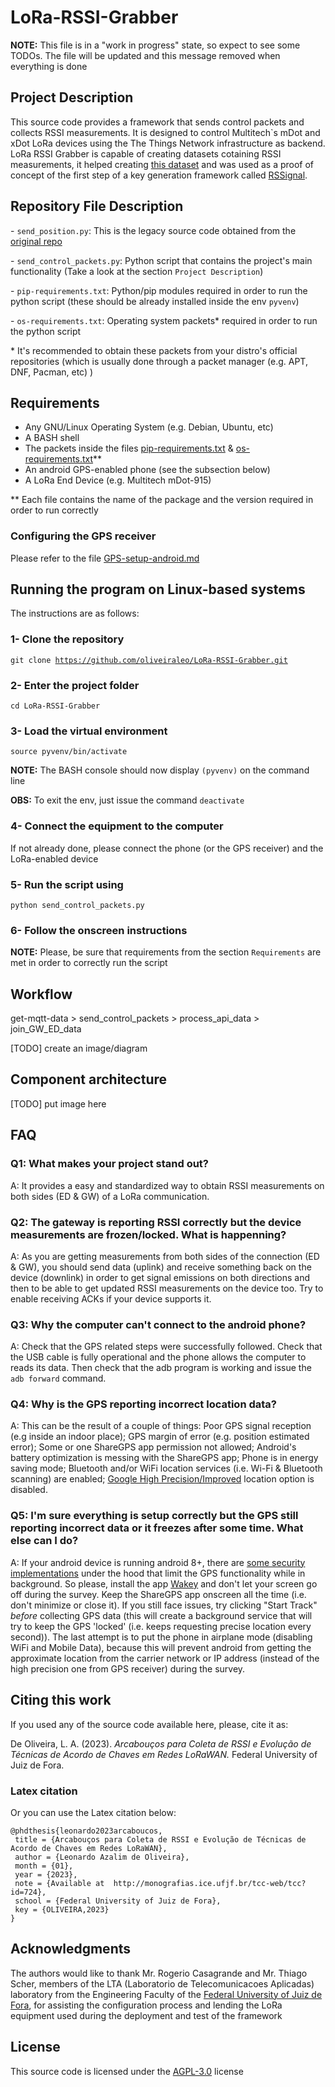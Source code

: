 # LoRa-RSSI-Grabber

**NOTE:** This file is in a "work in progress" state, so expect to see some TODOs. The file will be updated and this message removed when everything is done

## Project Description

This source code provides a framework that sends control packets and collects RSSI measurements. It is designed to control Multitech`s mDot and xDot LoRa devices using the The Things Network infrastructure as backend. LoRa RSSI Grabber is capable of creating datasets cotaining RSSI measurements, it helped creating [this dataset](https://github.com/oliveiraleo/LoRa-RSSI-dataset-outdoor) and was used as a proof of concept of the first step of a key generation framework called [RSSignal](https://github.com/oliveiraleo/RSSignal-LoRa).

## Repository File Description

\- `send_position.py`: This is the legacy source code obtained from the [original repo](https://github.com/mateusomattos/loraLTA)

\- `send_control_packets.py`: Python script that contains the project's main functionality (Take a look at the section `Project Description`)

\- `pip-requirements.txt`: Python/pip modules required in order to run the python script (these should be already installed inside the env `pyvenv`)

\- `os-requirements.txt`: Operating system packets* required in order to run the python script

\* It's recommended to obtain these packets from your distro's official repositories (which is usually done through a packet manager (e.g. APT, DNF, Pacman, etc) )

## Requirements

- Any GNU/Linux Operating System (e.g. Debian, Ubuntu, etc)
- A BASH shell
- The packets inside the files [pip-requirements.txt](./pip-requirements.txt) & [os-requirements.txt](./os-requirements.txt)**
- An android GPS-enabled phone (see the subsection below)
- A LoRa End Device (e.g. Multitech mDot-915)

** Each file contains the name of the package and the version required in order to run correctly

### Configuring the GPS receiver

Please refer to the file [GPS-setup-android.md](./GPS-setup-android.md)

## Running the program on Linux-based systems

The instructions are as follows:

### 1- Clone the repository

<code>git clone https://github.com/oliveiraleo/LoRa-RSSI-Grabber.git</code>

### 2- Enter the project folder

<code>cd LoRa-RSSI-Grabber</code>

### 3- Load the virtual environment

<code>source pyvenv/bin/activate</code>

**NOTE:** The BASH console should now display `(pyvenv)` on the command line

**OBS:** To exit the env, just issue the command <code>deactivate</code>

### 4- Connect the equipment to the computer

If not already done, please connect the phone (or the GPS receiver) and the LoRa-enabled device

### 5- Run the script using

<code>python send_control_packets.py</code>

### 6- Follow the onscreen instructions

**NOTE:** Please, be sure that requirements from the section `Requirements` are met in order to correctly run the script

## Workflow

get-mqtt-data > send_control_packets > process_api_data > join_GW_ED_data

[TODO] create an image/diagram

## Component architecture

[TODO] put image here

## FAQ

### Q1: What makes your project stand out?

A: It provides a easy and standardized way to obtain RSSI measurements on both sides (ED & GW) of a LoRa communication.

### Q2: The gateway is reporting RSSI correctly but the device measurements are frozen/locked. What is happenning?

A: As you are getting measurements from both sides of the connection (ED & GW), you should send data (uplink) and receive something back on the device (downlink) in order to get signal emissions on both directions and then to be able to get updated RSSI measurements on the device too. Try to enable receiving ACKs if your device supports it.

### Q3: Why the computer can't connect to the android phone?

A: Check that the GPS related steps were successfully followed. Check that the USB cable is fully operational and the phone allows the computer to reads its data. Then check that the adb program is working and issue the `adb forward` command.

### Q4: Why is the GPS reporting incorrect location data?

A: This can be the result of a couple of things: Poor GPS signal reception (e.g inside an indoor place); GPS margin of error (e.g. position estimated error); Some or one ShareGPS app permission not allowed; Android's battery optimization is messing with the ShareGPS app; Phone is in energy saving mode; Bluetooth and/or WiFi location services (i.e. Wi-Fi & Bluetooth scanning) are enabled; [Google High Precision/Improved](https://support.google.com/android/answer/3467281) location option is disabled.

### Q5: I'm sure everything is setup correctly but the GPS still reporting incorrect data or it freezes after some time. What else can I do?

A: If your android device is running android 8+, there are [some security implementations](https://developer.android.com/about/versions/oreo/background-location-limits) under the hood that limit the GPS functionality while in background. So please, install the app [Wakey](https://play.google.com/store/apps/details?id=com.doublep.wakey&hl=pt_BR) and don't let your screen go off during the survey. Keep the ShareGPS app onscreen all the time (i.e. don't minimize or close it). If you still face issues, try clicking "Start Track" *before* collecting GPS data (this will create a background service that will try to keep the GPS 'locked' (i.e. keeps requesting precise location every second)). The last attempt is to put the phone in airplane mode (disabling WiFi and Mobile Data), because this will prevent android from getting the approximate location from the carrier network or IP address (instead of the high precision one from GPS receiver) during the survey.

## Citing this work

If you used any of the source code available here, please, cite it as:

De Oliveira, L. A. (2023). *Arcabouços para Coleta de RSSI e Evolução de Técnicas de Acordo de Chaves em Redes LoRaWAN.* Federal University of Juiz de Fora.

### Latex citation

Or you can use the Latex citation below:

```
@phdthesis{leonardo2023arcaboucos,
 title = {Arcabouços para Coleta de RSSI e Evolução de Técnicas de Acordo de Chaves em Redes LoRaWAN},
 author = {Leonardo Azalim de Oliveira},
 month = {01},
 year = {2023},
 note = {Available at  http://monografias.ice.ufjf.br/tcc-web/tcc?id=724},
 school = {Federal University of Juiz de Fora},
 key = {OLIVEIRA,2023}
}
```

## Acknowledgments

The authors would like to thank Mr. Rogerio Casagrande and Mr. Thiago Scher, members of the LTA (Laboratorio de Telecomunicacoes Aplicadas) laboratory from the Engineering Faculty of the [Federal University of Juiz de Fora](https://ufjf.br), for assisting the configuration process and lending the LoRa equipment used during the deployment and test of the framework

## License

This source code is licensed under the [AGPL-3.0](https://opensource.org/licenses/AGPL-3.0) license